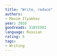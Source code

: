 ```yaml
---
title: "Write, reduce"
authors:
- Maxim Ilyakhov
year: 2016
goodreads: 31855502
language: Russian
rating: 5
tags:
- Writing
---
```

